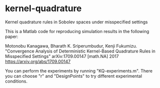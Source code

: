 # kernel-quadrature
Kernel quadrature rules in Sobolev spaces under misspecified settings

This is a Matlab code for reproducing simulation results in the following paper:

Motonobu Kanagawa, Bharath K. Sriperumbudur, Kenji Fukumizu.
"Convergence Analysis of Deterministic Kernel-Based Quadrature Rules in Misspecified Settings" 
arXiv:1709.00147 [math.NA] 2017
https://arxiv.org/abs/1709.00147

You can perform the experiments by running "KQ-experiments.m". There you can choose "r" and "DesignPoints" to try different experimental conditions.
